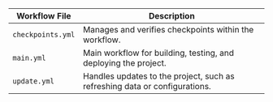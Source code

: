 
| **Workflow File** | **Description** |
|-------------------|-----------------|
| `checkpoints.yml` |  Manages and verifies checkpoints within the workflow. |
| `main.yml`        |  Main workflow for building, testing, and deploying the project. |
| `update.yml`      |  Handles updates to the project, such as refreshing data or configurations. |
